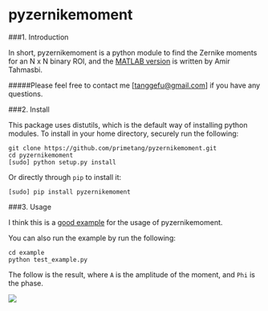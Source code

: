 pyzernikemoment
===============

###1. Introduction

In short, pyzernikemoment is a python module to find the Zernike moments for an N x N binary ROI, and the [MATLAB version](http://www.mathworks.com/matlabcentral/fileexchange/38900-zernike-moments) is written by Amir Tahmasbi.

#####Please feel free to contact me [tanggefu@gmail.com] if you have any questions.

###2. Install

This package uses distutils, which is the default way of installing python modules. To install in your home directory, securely run the following:

```
git clone https://github.com/primetang/pyzernikemoment.git
cd pyzernikemoment
[sudo] python setup.py install
```

Or directly through `pip` to install it:

```
[sudo] pip install pyzernikemoment
```

###3. Usage

I think this is a [good example](https://github.com/primetang/pyzernikemoment/tree/master/example) for the usage of pyzernikemoment.

You can also run the example by run the following:

```
cd example
python test_example.py
```

The follow is the result, where `A` is the amplitude of the moment, and `Phi` is the phase.

![](https://github.com/primetang/pyzernikemoment/blob/master/example/res.png)

